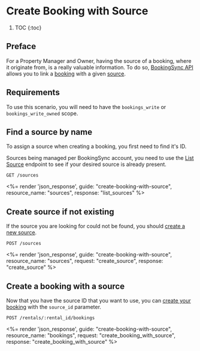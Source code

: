 # Create Booking with Source

1. TOC
{:toc}


## Preface

For a Property Manager and Owner, having the source of a booking, where it originate from, is a really valuable information. To do so, [BookingSync API](/) allows you to link a [booking](/reference/endpoints/bookings) with a given [source](/reference/endpoints/sources).


## Requirements

To use this scenario, you will need to have the `bookings_write` or `bookings_write_owned` scope.


## Find a source by name

To assign a source when creating a booking, you first need to find it's ID.

Sources being managed per BookingSync account, you need to use the [List Source](/reference/endpoints/sources/#list-sources/) endpoint to see if your desired source is already present.

~~~
GET /sources
~~~

<%= render 'json_response', guide: "create-booking-with-source",
  resource_name: "sources", response: "list_sources" %>


## Create source if not existing

If the source you are looking for could not be found, you should [create a new source](/reference/endpoints/sources/#create-a-new-source/).

~~~~
POST /sources
~~~~

<%= render 'json_response', guide: "create-booking-with-source",
  resource_name: "sources", request: "create_source", response: "create_source" %>


## Create a booking with a source

Now that you have the source ID that you want to use, you can [create your booking](/reference/endpoints/bookings/#create-a-new-booking/) with the `source_id` parameter.

~~~~
POST /rentals/:rental_id/bookings
~~~~

<%= render 'json_response', guide: "create-booking-with-source",
  resource_name: "bookings", request: "create_booking_with_source", response: "create_booking_with_source" %>
